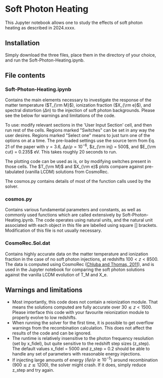 # Soft Photon Heating
This Jupyter notebook allows one to study the effects of soft photon heating as described in 2024.xxxx.

## Installation
Simply download the three files, place them in the directory of your choice, and run the Soft-Photon-Heating.ipynb. 

## File contents

### Soft-Photon-Heating.ipynb
Contains the main elements necessary to investigate the response of the matter temperature ($T_{\rm M}$), ionization fraction ($X_{\rm e}$), and spectral distortion ($\Delta n$) to the injection of soft photon backgrounds. Please see the below for warnings and limitations of the code.

To use: modify relevant sections in the 'User Input Section' cell, and then run rest of the cells. Regions marked "Switches" can be set in any way the user desires. Regions marked "Select one" means to just turn one of the options on at a time. The pre-loaded settings use the source term from Eq. 21 of the paper with $\gamma = 3.6$, $\Delta \rho/\rho = 10^{-6}$, $z_{\rm inj} = 500$, and $E_{\rm cut} = 0.235$ eV. This takes roughly 20 seconds to run.

The plotting code can be used as is, or by modifying switches present in those cells. The $T_{\rm M}$ and $X_{\rm e}$ plots compare against pre-tabulated (vanilla LCDM) solutions from CosmoRec.

The cosmos.py contains details of most of the function calls used by the solver.

### cosmos.py
Contains various fundamental parameters and constants, as well as commonly used functions which are called extensively by Soft-Photon-Heating.ipynb. The code operates using natural units, and the natural unit associated with each object in this file are labelled using square [] brackets. Modification of this file is not usually necessary.

### CosmoRec.Sol.dat
Contains highly accurate data on the matter temperature and ionization fraction in the case of no soft photon injections, at redshifts $100 < z < 8500$. The data is computed using CosmoRec ([Chluba and Thomas, 2011](https://inspirehep.net/literature/873187)), and is used in the Jupyter notebook for comparing the soft photon solutions against the vanilla LCDM evolution of T_M and X_e.

## Warnings and limitations
- Most importantly, this code does not contain a reionization module. That means the solutions computed are fully accurate over $30 \lesssim z < 1500$. Please interface this code with your favourite reionization module to properly evolve to low redshifts.
- When running the solver for the first time, it is possible to get overflow warnings from the recombination calculation. This does not affect the results of the code and can be ignored.
- The runtime is relatively insensitive to the photon frequency resolution (set by x_fidel), but quite sensitive to the redshift step sizes (z_step). The default values x_fidel = 5000 and z_step = 0.2 should be able to handle any set of parameters with reasonable energy injections.
- If injecting large amounts of energy ($\delta \rho/\rho \gtrsim 10^{-5}$) around recombination ($900 \lesssim z \lesssim 1200$), the solver might crash. If it does, simply reduce z_step and try again.
